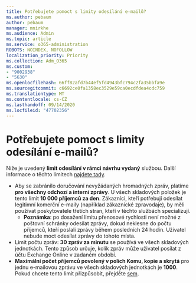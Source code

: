 ```yaml
---
title: Potřebujete pomoct s limity odesílání e-mailů?
ms.author: pebaum
author: pebaum
manager: mnirkhe
ms.audience: Admin
ms.topic: article
ms.service: o365-administration
ROBOTS: NOINDEX, NOFOLLOW
localization_priority: Priority
ms.collection: Adm_O365
ms.custom:
- "9002938"
- "5630"
ms.openlocfilehash: 66ff82afd7b44ef5fd4943bfc794c2fa35bbfa9e
ms.sourcegitcommit: c6692ce0fa1358ec3529e59ca0ecdfdea4cdc759
ms.translationtype: MT
ms.contentlocale: cs-CZ
ms.lasthandoff: 09/14/2020
ms.locfileid: "47702356"
---
```

# <a name="need-help-with-email-sending-limits"></a>Potřebujete pomoct s limity odesílání e-mailů?

Níže je uvedený **limit odesílání v rámci návrhu vydaný** službou. Další informace o těchto limitech [najdete tady](https://docs.microsoft.com/office365/servicedescriptions/exchange-online-service-description/exchange-online-limits#receiving-and-sending-limits).

- Aby se zabránilo doručování nevyžádaných hromadných zpráv, platíme **pro všechny odchozí a interní zprávy**. U všech skladových položek je tento limit **10 000 příjemců za den**.  Zákazníci, kteří potřebují odesílat legitimní komerční e-maily (například zákaznické zpravodaje), by měli používat poskytovatele třetích stran, kteří v těchto službách specializují.
    - **Poznámka**: po dosažení limitu přenosové rychlosti není možné z poštovní schránky odesílat zprávy, dokud neklesne do počtu příjemců, kteří poslali zprávy během posledních 24 hodin. Uživatel nebude moct odesílat zprávy do tohoto místa.
- Limit počtu zpráv: **30 zpráv za minutu** se používá ve všech skladových jednotkách. Tento způsob určuje, kolik zpráv může uživatel posílat z účtu Exchange Online v zadaném období.
- **Maximální počet příjemců povolený v polích Komu, kopie a skrytá** pro jednu e-mailovou zprávu ve všech skladových jednotkách je **1000**. Pokud chcete tento limit přizpůsobit, přejděte [sem](https://techcommunity.microsoft.com/t5/exchange-team-blog/customizable-recipient-limits-in-office-365/ba-p/1183228).
